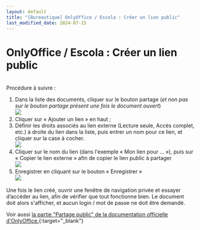 ```yaml
---
layout: default
title: "[Bureautique] OnlyOffice / Escola : Créer un lien public"
last_modified_date: 2024-07-15
---
```

# OnlyOffice / Escola : Créer un lien public
&nbsp;  
Procédure à suivre :  
1.	Dans la liste des documents, cliquer sur le bouton partage (*et non pas sur le bouton partage présent une fois le document ouvert*)  
 ![](IMG_OnlyOffice%20Escola%20-%20Créer%20un%20lien%20public%201.png)  
2.	Cliquer sur « Ajouter un lien » en haut  ;
3.	Définir les droits associés au lien externe (Lecture seule, Accès complet, etc.) à droite du lien dans la liste, puis entrer un nom pour ce lien, et cliquer sur la case à cocher.  
![](IMG_OnlyOffice%20Escola%20-%20Créer%20un%20lien%20public%202.png)
4.	Cliquer sur le nom du lien (dans l'exemple « Mon lien pour ... »), puis sur « Copier le lien externe » afin de copier le lien public à partager  
 ![](IMG_OnlyOffice%20Escola%20-%20Créer%20un%20lien%20public%203.png)
5.	Enregistrer en cliquant sur le bouton « Enregistrer »  
![](IMG_OnlyOffice%20Escola%20-%20Créer%20un%20lien%20public%204.png)  
  
Une fois le lien créé, ouvrir une fenêtre de navigation privée et essayer d’accéder au lien, afin de vérifier que tout fonctionne bien. Le document doit alors s'afficher, et aucun login / mot de passe ne doit être demandé.  
  
Voir aussi [la partie "Partage public" de la documentation officielle d'OnlyOffice.](https://helpcenter.onlyoffice.com/fr/userguides/groups-guides-documents-share-documents.aspx#step7_block){:target="_blank"}

